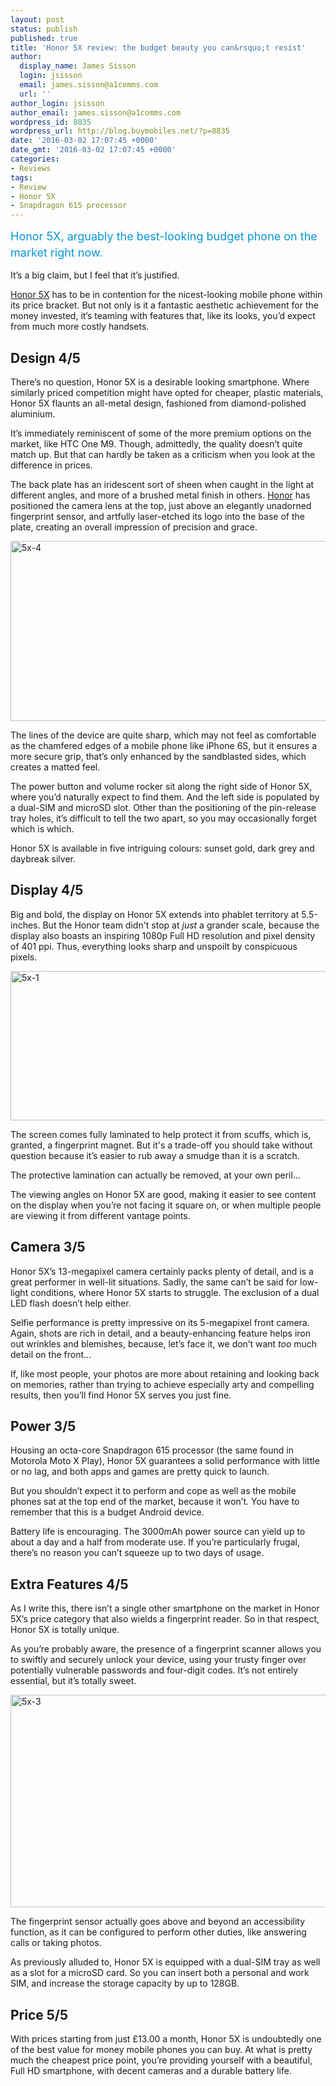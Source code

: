 ```yaml
---
layout: post
status: publish
published: true
title: 'Honor 5X review: the budget beauty you can&rsquo;t resist'
author:
  display_name: James Sisson
  login: jsisson
  email: james.sisson@a1comms.com
  url: ''
author_login: jsisson
author_email: james.sisson@a1comms.com
wordpress_id: 8835
wordpress_url: http://blog.buymobiles.net/?p=8835
date: '2016-03-02 17:07:45 +0000'
date_gmt: '2016-03-02 17:07:45 +0000'
categories:
- Reviews
tags:
- Review
- Honor 5X
- Snapdragon 615 processor
---
```

<p><span class="postStandFirst" style="color: #0896d5; line-height: 26px; font-size: 18px;">Honor 5X, arguably the best-looking budget phone on the market right now.</span></p>
<p>It&rsquo;s a big claim, but I feel that it&rsquo;s justified.</p>
<p><a href="http://www.buymobiles.net/honor">Honor 5X</a> has to be in contention for the nicest-looking mobile phone within its price bracket. But not only is it a fantastic aesthetic achievement for the money invested, it&rsquo;s teaming with features that, like its looks, you&rsquo;d expect from much more costly handsets.</p>
<h2>Design 4/5</h2>
<p>There&rsquo;s no question, Honor 5X is a desirable looking smartphone. Where similarly priced competition might have opted for cheaper, plastic materials, Honor 5X flaunts an all-metal design, fashioned from diamond-polished aluminium.</p>
<p>It&rsquo;s immediately reminiscent of some of the more premium options on the market, like HTC One M9. Though, admittedly, the quality doesn&rsquo;t quite match up. But that can hardly be taken as a criticism when you look at the difference in prices.</p>
<p>The back plate has an iridescent sort of sheen when caught in the light at different angles, and more of a brushed metal finish in others. <a href="http://www.buymobiles.net/honor">Honor</a> has positioned the camera lens at the top, just above an elegantly unadorned fingerprint sensor, and artfully laser-etched its logo into the base of the plate, creating an overall impression of precision and grace.</p>
<p><a href="http://www.buymobiles.net/honor"><img class="aligncenter wp-image-8833 size-full" src="https://a1comms-blog-buymobiles.storage.googleapis.com/2016/03/5x-4.png" alt="5x-4" width="600" height="288" /></a></p>
<p>The lines of the device are quite sharp, which may not feel as comfortable as the chamfered edges of a mobile phone like iPhone 6S, but it ensures&nbsp;a more secure grip, that&rsquo;s only enhanced by the sandblasted sides, which creates a matted feel.</p>
<p>The power button and volume rocker sit along the right side of Honor 5X, where you&rsquo;d naturally expect to find them. And the left side is populated by a dual-SIM and microSD slot. Other than the positioning of the pin-release tray holes, it&rsquo;s difficult to tell the two apart, so you may occasionally forget which is which.</p>
<p>Honor 5X is available in five intriguing colours: sunset gold, dark grey and daybreak silver.</p>
<h2>Display 4/5</h2>
<p>Big and bold, the display on Honor 5X extends into phablet territory at 5.5-inches. But the Honor team didn't stop&nbsp;at <em>just</em>&nbsp;a grander scale, because the display also boasts an inspiring 1080p Full HD resolution and pixel density of 401 ppi. Thus, everything looks sharp and unspoilt by conspicuous pixels.</p>
<p><a href="http://www.buymobiles.net/honor"><img class="aligncenter wp-image-8830 size-full" src="https://a1comms-blog-buymobiles.storage.googleapis.com/2016/03/5x-1.png" alt="5x-1" width="600" height="239" /></a></p>
<p>The screen comes fully laminated to help protect it from scuffs, which is, granted,&nbsp;a&nbsp;fingerprint magnet. But it's a trade-off you should take without question because it&rsquo;s easier to rub away&nbsp;a smudge than it is a scratch.</p>
<p>The protective lamination can actually be removed, at your own peril...</p>
<p>The&nbsp;viewing angles on Honor 5X are good, making it easier to see content on the display&nbsp;when you&rsquo;re not facing it square on, or&nbsp;when multiple people are viewing it from different vantage points.</p>
<h2>Camera 3/5</h2>
<p>Honor 5X&rsquo;s 13-megapixel camera certainly packs plenty of detail, and is a great performer in well-lit situations. Sadly, the same can&rsquo;t be said for low-light conditions, where Honor 5X starts to struggle. The exclusion of a dual LED flash doesn&rsquo;t help either.</p>
<p>Selfie performance is pretty impressive on its 5-megapixel front camera. Again, shots are rich in detail, and a beauty-enhancing feature helps iron out wrinkles and blemishes, because, let&rsquo;s face it, we don&rsquo;t want <em>too</em> much detail on the front&hellip;</p>
<p>If, like most people, your photos are more about retaining and looking back on memories, rather than trying to achieve especially arty and compelling results, then you&rsquo;ll find Honor 5X serves you just fine.</p>
<h2>Power 3/5</h2>
<p>Housing an octa-core Snapdragon 615 processor (the same found in Motorola Moto X Play), Honor 5X guarantees a solid performance with little or no lag, and both apps and games are pretty quick to launch.</p>
<p>But you shouldn&rsquo;t expect it to perform and cope as well as the mobile phones sat at the top end of the market, because it won&rsquo;t. You have to remember that this is a budget Android device.</p>
<p>Battery life is encouraging. The 3000mAh power source can yield up to about a day and a half from moderate use. If you&rsquo;re particularly frugal, there&rsquo;s no reason you can&rsquo;t squeeze up to two days of usage.</p>
<h2>Extra Features 4/5</h2>
<p>As I write this, there isn&rsquo;t a single other smartphone on the market in Honor 5X&rsquo;s price category that also wields&nbsp;a fingerprint reader. So in that respect, Honor 5X is totally unique.</p>
<p>As you&rsquo;re probably aware, the presence of a fingerprint scanner allows you to swiftly and securely unlock your device, using your trusty finger over potentially vulnerable passwords and four-digit codes. It&rsquo;s not entirely essential, but it&rsquo;s totally sweet.</p>
<p><a href="http://www.buymobiles.net/honor"><img class="aligncenter wp-image-8832 size-full" src="https://a1comms-blog-buymobiles.storage.googleapis.com/2016/03/5x-3.png" alt="5x-3" width="600" height="340" /></a></p>
<p>The fingerprint sensor actually goes above and beyond an accessibility function, as it can be configured to perform other duties, like answering calls or taking photos.</p>
<p>As previously alluded to, Honor 5X is equipped with a dual-SIM tray as well as a slot for a microSD card. So you can insert both a personal and work SIM, and increase the storage capacity by up to 128GB.</p>
<h2>Price 5/5</h2>
<p>With prices starting from just &pound;13.00 a month, Honor 5X is undoubtedly one of the best value for money mobile phones you can buy. At what is pretty much the cheapest price point, you&rsquo;re providing yourself with a beautiful, Full HD smartphone, with decent cameras and a durable battery life.</p>
